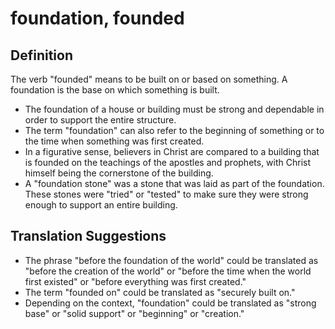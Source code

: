 # foundation, founded

## Definition

The verb "founded" means to be built on or based on something. A foundation is the base on which something is built.

* The foundation of a house or building must be strong and dependable in order to support the entire structure.
* The term "foundation" can also refer to the beginning of something or to the time when something was first created.
* In a figurative sense, believers in Christ are compared to a building that is founded on the teachings of the apostles and prophets, with Christ himself being the cornerstone of the building.
* A "foundation stone" was a stone that was laid as part of the foundation. These stones were "tried" or "tested" to make sure they were strong enough to support an entire building.


## Translation Suggestions



* The phrase "before the foundation of the world" could be translated as "before the creation of the world" or "before the time when the world first existed" or "before everything was first created."
* The term "founded on" could be translated as "securely built on."
* Depending on the context, "foundation" could be translated as "strong base" or "solid support" or "beginning" or "creation."